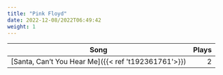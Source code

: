 ```yaml
---
title: "Pink Floyd"
date: 2022-12-08/2022T06:49:42
weight: 1
---
```




 Song | Plays 
----- | -----:
[Santa, Can’t You Hear Me]({{< ref 't192361761'>}}) | 2
